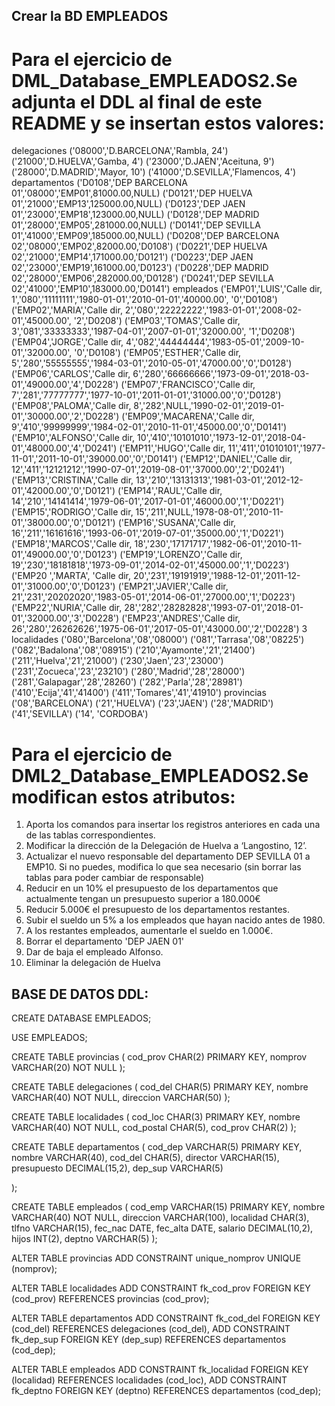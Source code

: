 ## Crear la BD EMPLEADOS 

# Para el ejercicio de DML_Database_EMPLEADOS2.Se adjunta el DDL al final de este README y se insertan estos valores:

delegaciones
('08000','D.BARCELONA','Rambla, 24')
('21000','D.HUELVA','Gamba, 4')
('23000','D.JAEN','Aceituna, 9')
('28000','D.MADRID','Mayor, 10')
('41000','D.SEVILLA','Flamencos, 4')
departamentos
('D0108','DEP BARCELONA 01','08000','EMP01',81000.00,NULL)
('D0121','DEP HUELVA 01','21000','EMP13',125000.00,NULL)
('D0123','DEP JAEN 01','23000','EMP18',123000.00,NULL)
('D0128','DEP MADRID 01','28000','EMP05',281000.00,NULL)
('D0141','DEP SEVILLA 01','41000','EMP09',185000.00,NULL)
('D0208','DEP BARCELONA 02','08000','EMP02',82000.00,'D0108')
('D0221','DEP HUELVA 02','21000','EMP14',171000.00,'D0121')
('D0223','DEP JAEN 02','23000','EMP19',161000.00,'D0123')
('D0228','DEP MADRID 02','28000','EMP06',282000.00,'D0128')
('D0241','DEP SEVILLA 02','41000','EMP10',183000.00,'D0141')
empleados
('EMP01','LUIS','Calle dir, 1','080','11111111','1980-01-01','2010-01-01','40000.00', '0','D0108')
('EMP02','MARIA','Calle dir, 2','080','22222222','1983-01-01','2008-02-01','45000.00', '2','D0208')
('EMP03','TOMAS','Calle dir, 3','081','33333333','1987-04-01','2007-01-01','32000.00', '1','D0208')
('EMP04','JORGE','Calle dir, 4','082','44444444','1983-05-01','2009-10-01','32000.00', '0','D0108')
('EMP05','ESTHER','Calle dir, 5','280','55555555','1984-03-01','2010-05-01','47000.00','0','D0128')
('EMP06','CARLOS','Calle dir, 6','280','66666666','1973-09-01','2018-03-01','49000.00','4','D0228')
('EMP07','FRANCISCO','Calle dir, 7','281','77777777','1977-10-01','2011-01-01','31000.00','0','D0128')
('EMP08','PALOMA','Calle dir, 8','282',NULL,'1990-02-01','2019-01-01','30000.00','2','D0228')
('EMP09','MACARENA','Calle dir, 9','410','99999999','1984-02-01','2010-11-01','45000.00','0','D0141')
('EMP10','ALFONSO','Calle dir, 10','410','10101010','1973-12-01','2018-04-01','48000.00','4','D0241')
('EMP11','HUGO','Calle dir, 11','411','01010101','1977-11-01','2011-10-01','39000.00','0','D0141')
('EMP12','DANIEL','Calle dir, 12','411','12121212','1990-07-01','2019-08-01','37000.00','2','D0241')
('EMP13','CRISTINA','Calle dir, 13','210','13131313','1981-03-01','2012-12-01','42000.00','0','D0121')
('EMP14','RAUL','Calle dir, 14','210','14141414','1979-06-01','2017-01-01','46000.00','1','D0221')
('EMP15','RODRIGO','Calle dir, 15','211',NULL,'1978-08-01','2010-11-01','38000.00','0','D0121')
('EMP16','SUSANA','Calle dir, 16','211','16161616','1993-06-01','2019-07-01','35000.00','1','D0221')
('EMP18','MARCOS','Calle dir, 18','230','17171717','1982-06-01','2010-11-01','49000.00','0','D0123')
('EMP19','LORENZO','Calle dir, 19','230','18181818','1973-09-01','2014-02-01','45000.00','1','D0223')
('EMP20 ','MARTA', 'Calle dir, 20','231','19191919','1988-12-01','2011-12-01','31000.00','0','D0123')
('EMP21','JAVIER','Calle dir, 21','231','20202020','1983-05-01','2014-06-01','27000.00','1','D0223')
('EMP22','NURIA','Calle dir, 28','282','28282828','1993-07-01','2018-01-01','32000.00','3','D0228')
('EMP23','ANDRES','Calle dir, 26','280','26262626','1975-06-01','2017-05-01','43000.00','2','D0228')
3
localidades
('080','Barcelona','08','08000')
('081','Tarrasa','08','08225')
('082','Badalona','08','08915')
('210','Ayamonte','21','21400')
('211','Huelva','21','21000')
('230','Jaen','23','23000')
('231','Zocueca','23','23210')
('280','Madrid','28','28000')
('281','Galapagar','28','28260')
('282','Parla','28','28981')
('410','Ecija','41','41400')
('411','Tomares','41','41910')
provincias
('08','BARCELONA')
('21','HUELVA')
('23','JAEN')
('28','MADRID')
('41','SEVILLA')
('14', 'CORDOBA')


# Para el ejercicio de DML2_Database_EMPLEADOS2.Se modifican estos atributos:

1. Aporta los comandos para insertar los registros anteriores en cada una de las tablas correspondientes.
2. Modificar la dirección de la Delegación de Huelva a ‘Langostino, 12’.
3. Actualizar el nuevo responsable del departamento DEP SEVILLA 01 a EMP10. Si no puedes, modifica lo 
que sea necesario (sin borrar las tablas para poder cambiar de responsable)
4. Reducir en un 10% el presupuesto de los departamentos que actualmente tengan un presupuesto 
superior a 180.000€
5. Reducir 5.000€ el presupuesto de los departamentos restantes.
6. Subir el sueldo un 5% a los empleados que hayan nacido antes de 1980. 
7. A los restantes empleados, aumentarle el sueldo en 1.000€.
8. Borrar el departamento 'DEP JAEN 01'
9. Dar de baja el empleado Alfonso.
10. Eliminar la delegación de Huelva


## BASE DE DATOS DDL:

CREATE DATABASE EMPLEADOS;

USE EMPLEADOS;

CREATE TABLE provincias (
	cod_prov CHAR(2) PRIMARY KEY,
	nomprov VARCHAR(20) NOT NULL 
);

CREATE TABLE delegaciones (
	cod_del CHAR(5) PRIMARY KEY,
	nombre VARCHAR(40) NOT NULL,
	direccion VARCHAR(50)
);

CREATE TABLE localidades (
	cod_loc CHAR(3) PRIMARY KEY,
	nombre VARCHAR(40) NOT NULL,
	cod_postal CHAR(5),
	cod_prov CHAR(2)
);

CREATE TABLE departamentos (
	cod_dep VARCHAR(5) PRIMARY KEY,
	nombre VARCHAR(40),
	cod_del CHAR(5),
	director VARCHAR(15),
	presupuesto DECIMAL(15,2),
	dep_sup VARCHAR(5)
	
);

CREATE TABLE empleados (
	cod_emp VARCHAR(15) PRIMARY KEY,
	nombre VARCHAR(40) NOT NULL,
	direccion VARCHAR(100),
	localidad CHAR(3),
	tlfno VARCHAR(15),
	fec_nac DATE,
	fec_alta DATE,
	salario DECIMAL(10,2),
	hijos INT(2),
	deptno VARCHAR(5)
);


ALTER TABLE provincias 
	ADD CONSTRAINT unique_nomprov UNIQUE (nomprov);

ALTER TABLE localidades 
	ADD CONSTRAINT fk_cod_prov FOREIGN KEY (cod_prov) REFERENCES provincias (cod_prov);

ALTER TABLE departamentos
	ADD CONSTRAINT fk_cod_del FOREIGN KEY (cod_del) REFERENCES delegaciones (cod_del),
	ADD CONSTRAINT fk_dep_sup FOREIGN KEY (dep_sup) REFERENCES departamentos (cod_dep);

ALTER TABLE empleados
	ADD CONSTRAINT fk_localidad FOREIGN KEY (localidad) REFERENCES localidades (cod_loc),
	ADD CONSTRAINT fk_deptno FOREIGN KEY (deptno) REFERENCES departamentos (cod_dep);
